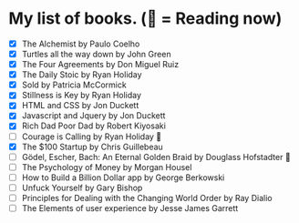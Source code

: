 # My list of books. (📖 = Reading now)

- [x] The Alchemist by Paulo Coelho
- [x] Turtles all the way down by John Green
- [x] The Four Agreements by Don Miguel Ruiz 
- [x] The Daily Stoic by Ryan Holiday
- [x] Sold by Patricia McCormick
- [x] Stillness is Key by Ryan Holiday
- [x] HTML and CSS by Jon Duckett
- [x] Javascript and Jquery by Jon Duckett
- [x] Rich Dad Poor Dad by Robert Kiyosaki
- [ ] Courage is Calling by Ryan Holiday 📖
- [x] The $100 Startup by Chris Guillebeau
- [ ] Gödel, Escher, Bach: An Eternal Golden Braid by Douglass Hofstadter 📖
- [ ] The Psychology of Money by Morgan Housel 
- [ ] How to Build a Billion Dollar app by George Berkowski
- [ ] Unfuck Yourself by Gary Bishop
- [ ] Principles for Dealing with the Changing World Order by Ray Dialio  
- [ ] The Elements of user experience by Jesse James Garrett